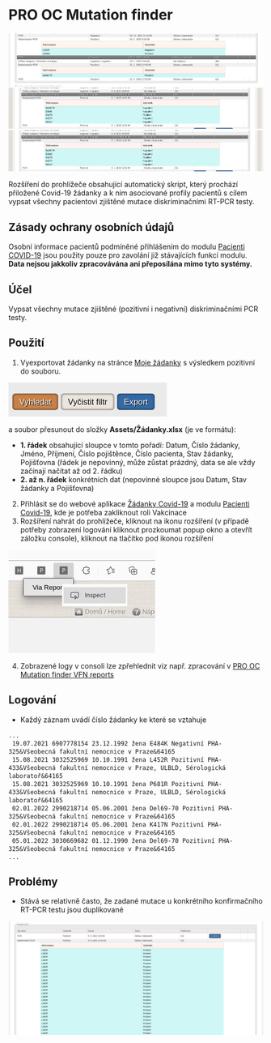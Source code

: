 # PRO OC Mutation finder

![Preview](preview/nahled.png)
![Preview](preview/nahled2.png)
![Preview](preview/nahled2.png)

Rozšíření do prohlížeče obsahující automatický skript, který prochází přiložené Covid-19 žádanky a k nim asociované profily pacientů s cílem vypsat všechny pacientovi zjištěné mutace diskriminačními RT-PCR testy.

## Zásady ochrany osobních údajů

Osobní informace pacientů podmíněné přihlášením do modulu [Pacienti COVID-19](https://ereg.ksrzis.cz/Registr/CUDZadanky/VyhledaniPacienta) jsou použity pouze pro zavolání již stávajících funkcí modulu. **Data nejsou jakkoliv zpracovávána ani přeposílána mimo tyto systémy.**

## Účel

Vypsat všechny mutace zjištěné (pozitivní i negativní) diskriminačními PCR testy.

## Použití


1. Vyexportovat žádanky na stránce [Moje žádanky](https://ereg.ksrzis.cz/Registr/CUDZadanky/MojeZadanky) s výsledkem pozitivní do souboru.

![Preview](preview/export.png)

a soubor přesunout do složky **Assets/Žádanky.xlsx** (je ve formátu):
- **1. řádek** obsahující sloupce v tomto pořadí: Datum, Číslo žádanky, Jméno, Příjmení, Číslo pojištěnce, Číslo pacienta, Stav žádanky, Pojišťovna (řádek je nepovinný, může zůstat prázdný, data se ale vždy začínají načítat až od 2. řádku)
- **2. až n. řádek** konkrétních dat (nepovinné sloupce jsou Datum, Stav žádanky a Pojišťovna) 

2. Přihlásit se do webové aplikace [Žádanky Covid-19](https://eregpublicsecure.ksrzis.cz/Registr/CUD/Overeni/Prihlaseni) a modulu [Pacienti Covid-19](https://eregotp.ksrzis.cz/), kde je potřeba zakliknout roli Vakcinace
3. Rozšíření nahrát do prohlížeče, kliknout na ikonu rozšíření (v případě potřeby zobrazení logování kliknout prozkoumat popup okno a otevřít záložku console),  kliknout na tlačítko pod ikonou rozšíření

![Preview](preview/tlacitko_spusteni.png)

4. Zobrazené logy v consoli lze zpřehlednit viz např. zpracování v [PRO OC Mutation finder VFN reports](https://github.com/PRO-OC/pro-oc-mutation-finder-vfn-reports)

## Logování

- Každý záznam uvádí číslo žádanky ke které se vztahuje

```
...
 19.07.2021 6907778154 23.12.1992 žena E484K Negativní PHA-325&Všeobecná fakultní nemocnice v Praze&64165
 15.08.2021 3032525969 10.10.1991 žena L452R Pozitivní PHA-433&Všeobecná fakultní nemocnice v Praze, ULBLD, Sérologická laboratoř&64165
 15.08.2021 3032525969 10.10.1991 žena P681R Pozitivní PHA-433&Všeobecná fakultní nemocnice v Praze, ULBLD, Sérologická laboratoř&64165
 02.01.2022 2990218714 05.06.2001 žena Del69-70 Pozitivní PHA-325&Všeobecná fakultní nemocnice v Praze&64165
 02.01.2022 2990218714 05.06.2001 žena K417N Pozitivní PHA-325&Všeobecná fakultní nemocnice v Praze&64165
 05.01.2022 3030669682 01.12.1990 žena Del69-70 Pozitivní PHA-325&Všeobecná fakultní nemocnice v Praze&64165
...
```

## Problémy

- Stává se relativně často, že zadané mutace u konkrétního konfirmačního RT-PCR testu jsou duplikované

![Preview](preview/duplikovane_uvedene_mutace.png)


